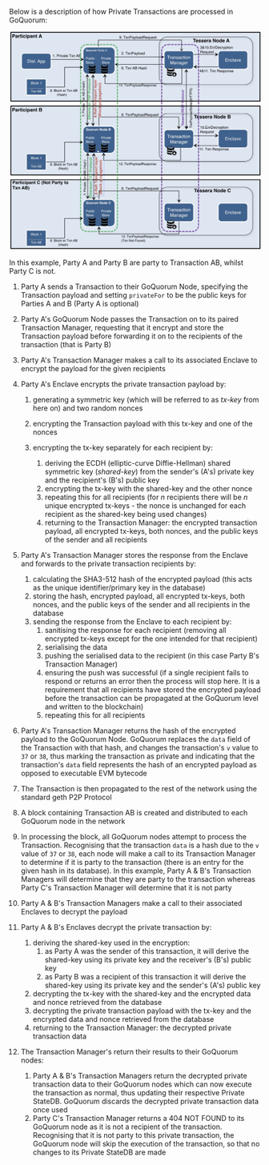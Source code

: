 Below is a description of how Private Transactions are processed in GoQuorum:

![Quorum Tessera Privacy Flow](../../images/TesseraPrivacyFlow.jpeg)

In this example, Party A and Party B are party to Transaction AB, whilst Party C is not.

1. Party A sends a Transaction to their GoQuorum Node, specifying the Transaction payload and setting `privateFor` to be the public keys for Parties A and B (Party A is optional)
1. Party A's GoQuorum Node passes the Transaction on to its paired Transaction Manager, requesting that it encrypt and store the Transaction payload before forwarding it on to the recipients of the transaction (that is Party B)
1. Party A's Transaction Manager makes a call to its associated Enclave to encrypt the payload for the given recipients
1. Party A's Enclave encrypts the private transaction payload by:

    1. generating a symmetric key (which will be referred to as *tx-key* from here on) and two random nonces
    1. encrypting the Transaction payload with this tx-key and one of the nonces
    1. encrypting the tx-key separately for each recipient by:

        1. deriving the ECDH (elliptic-curve Diffie-Hellman) shared symmetric key (*shared-key*) from the sender's (A's) private key and the recipient's (B's) public key
        1. encrypting the tx-key with the shared-key and the other nonce
        1. repeating this for all recipients (for *n* recipients there will be *n* unique encrypted tx-keys - the nonce is unchanged for each recipient as the shared-key being used changes)
        1. returning to the Transaction Manager: the encrypted transaction payload, all encrypted tx-keys, both nonces, and the public keys of the sender and all recipients

1. Party A's Transaction Manager stores the response from the Enclave and forwards to the private transaction recipients by:
    1. calculating the SHA3-512 hash of the encrypted payload (this acts as the unique identifier/primary key in the database)
    1. storing the hash, encrypted payload, all encrypted tx-keys, both nonces, and the public keys of the sender and all recipients in the database
    1. sending the response from the Enclave to each recipient by:
        1. sanitising the response for each recipient (removing all encrypted tx-keys except for the one intended for that recipient)
        1. serialising the data
        1. pushing the serialised data to the recipient (in this case Party B's Transaction Manager)
        1. ensuring the push was successful (if a single recipient fails to respond or returns an error then the process will stop here. It is a requirement that all recipients have stored the encrypted payload before the transaction can be propagated at the GoQuorum level and written to the blockchain)
        1. repeating this for all recipients
1. Party A's Transaction Manager returns the hash of the encrypted payload to the GoQuorum Node. GoQuorum replaces the `data` field of the Transaction with that hash, and changes the transaction's `v` value to `37` or `38`, thus marking the transaction as private and indicating that the transaction's `data` field represents the hash of an encrypted payload as opposed to executable EVM bytecode
1. The Transaction is then propagated to the rest of the network using the standard geth P2P Protocol
1. A block containing Transaction AB is created and distributed to each GoQuorum node in the network
1. In processing the block, all GoQuorum nodes attempt to process the Transaction. Recognising that the transaction `data` is a hash due to the `v` value of `37` or `38`, each node will make a call to its Transaction Manager to determine if it is party to the transaction (there is an entry for the given hash in its database). In this example, Party A & B's Transaction Managers will determine that they are party to the transaction whereas Party C's Transaction Manager will determine that it is not party
1. Party A & B's Transaction Managers make a call to their associated Enclaves to decrypt the payload
1. Party A & B's Enclaves decrypt the private transaction by:
    1. deriving the shared-key used in the encryption:
        1. as Party A was the sender of this transaction, it will derive the shared-key using its private key and the receiver's (B's) public key
        1. as Party B was a recipient of this transaction it will derive the shared-key using its private key and the sender's (A's) public key
    1. decrypting the tx-key with the shared-key and the encrypted data and nonce retrieved from the database
    1. decrypting the private transaction payload with the tx-key and the encrypted data and nonce retrieved from the database
    1. returning to the Transaction Manager: the decrypted private transaction data
1. The Transaction Manager's return their results to their GoQuorum nodes:
    1. Party A & B's Transaction Managers return the decrypted private transaction data to their GoQuorum nodes which can now execute the transaction as normal, thus updating their respective Private StateDB. GoQuorum discards the decrypted private transaction data once used
    1. Party C's Transaction Manager returns a 404 NOT FOUND to its GoQuorum node as it is not a recipient of the transaction. Recognising that it is not party to this private transaction, the GoQuorum node will skip the execution of the transaction, so that no changes to its Private StateDB are made
